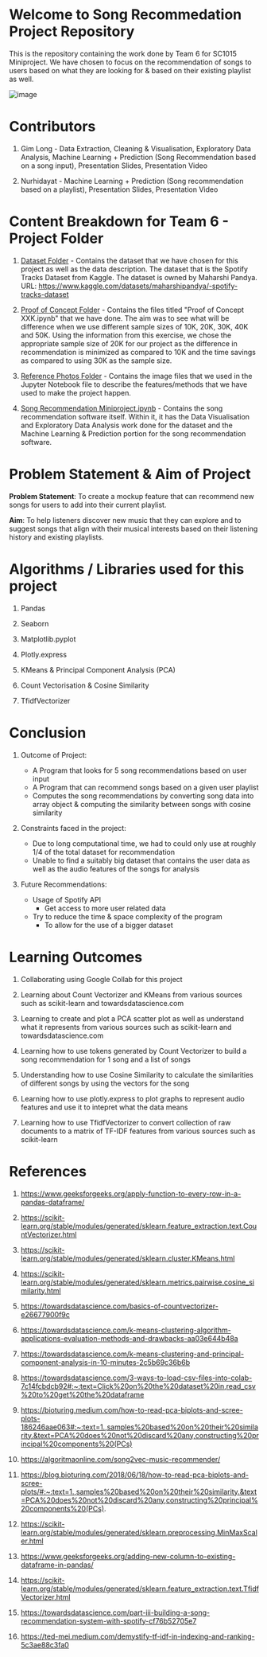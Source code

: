 # Welcome to Song Recommedation Project Repository 

This is the repository containing the work done by Team 6 for SC1015 Miniproject. We have chosen to focus on the recommendation of songs to users based on what they are looking for & based on their existing playlist as well.

![image](https://user-images.githubusercontent.com/129975594/232229889-c995f7c2-9578-46f5-98e6-6efec064454e.png)

# Contributors

1. Gim Long - Data Extraction, Cleaning & Visualisation, Exploratory Data Analysis, Machine Learning + Prediction (Song Recommendation based on a song input), Presentation Slides, Presentation Video

2. Nurhidayat - Machine Learning + Prediction (Song recommendation based on a playlist), Presentation Slides, Presentation Video

# Content Breakdown for Team 6 - Project Folder

1. [Dataset Folder](https://github.com/dinong1996/Song_Recommedation_Project/tree/main/Team%206%20-%20Project%20Folder/Dataset) - Contains the dataset that we have chosen for this project as well as the data description. The dataset that is the Spotify Tracks Dataset from Kaggle. The dataset is owned by Maharshi Pandya. URL: https://www.kaggle.com/datasets/maharshipandya/-spotify-tracks-dataset

2. [Proof of Concept Folder](https://github.com/dinong1996/Song_Recommedation_Project/tree/main/Team%206%20-%20Project%20Folder/Proof%20of%20Concept) - Contains the files titled "Proof of Concept XXK.ipynb" that we have done. The aim was to see what will be difference when we use different sample sizes of 10K, 20K, 30K, 40K and 50K. Using the information from this exercise, we chose the appropriate sample size of 20K for our project as the difference in recommendation is minimized as compared to 10K and the time savings as compared to using 30K as the sample size.

3. [Reference Photos Folder](https://github.com/dinong1996/Song_Recommedation_Project/tree/main/Team%206%20-%20Project%20Folder/Reference%20Photo) - Contains the image files that we used in the Jupyter Notebook file to describe the features/methods that we have used to make the project happen.

4. [Song Recommendation Miniproject.ipynb](https://github.com/dinong1996/Song_Recommedation_Project/blob/main/Team%206%20-%20Project%20Folder/Song%20Recommendation%20Miniproject.ipynb) - Contains the song recommendation software itself. Within it, it has the Data Visualisation and Exploratory Data Analysis work done for the dataset and the Machine Learning & Prediction portion for the song recommendation software.

# Problem Statement & Aim of Project

**Problem Statement**: To create a mockup feature that can recommend new songs for users to add into their current playlist. 

**Aim**: To help listeners discover new music that they can explore and to suggest songs that align with their musical interests based on their listening history and existing playlists.

# Algorithms / Libraries used for this project

1. Pandas

2. Seaborn

3. Matplotlib.pyplot

4. Plotly.express

5. KMeans & Principal Component Analysis (PCA)

6. Count Vectorisation & Cosine Similarity

7. TfidfVectorizer

# Conclusion

1. Outcome of Project:
   - A Program that looks for 5 song recommendations based on user input
   - A Program that can recommend songs based on a given user playlist
   - Computes the song recommendations by converting song data into array object & computing the similarity between songs with cosine similarity

2. Constraints faced in the project:
   - Due to long computational time, we had to could only use at roughly 1/4 of the total dataset for recommendation 
   - Unable to find a suitably big dataset that contains the user data as well as the audio features of the songs for analysis
   
3. Future Recommendations:
   - Usage of Spotify API 
      - Get access to more user related data 
   - Try to reduce the time & space complexity of the program
      - To allow for the use of a bigger dataset

# Learning Outcomes

1. Collaborating using Google Collab for this project

2. Learning about Count Vectorizer and KMeans from various sources such as scikit-learn and towardsdatascience.com

3. Learning to create and plot a PCA scatter plot as well as understand what it represents from various sources such as scikit-learn and towardsdatascience.com

4. Learning how to use tokens generated by Count Vectorizer to build a song recommendation for 1 song and a list of songs 

5. Understanding how to use Cosine Similarity to calculate the similarities of different songs by using the vectors for the song

6. Learning how to use plotly.express to plot graphs to represent audio features and use it to intepret what the data means

7. Learning how to use TfidfVectorizer to convert collection of raw documents to a matrix of TF-IDF features from various sources such as scikit-learn

# References

1. https://www.geeksforgeeks.org/apply-function-to-every-row-in-a-pandas-dataframe/

2. https://scikit-learn.org/stable/modules/generated/sklearn.feature_extraction.text.CountVectorizer.html

3. https://scikit-learn.org/stable/modules/generated/sklearn.cluster.KMeans.html

4. https://scikit-learn.org/stable/modules/generated/sklearn.metrics.pairwise.cosine_similarity.html

5. https://towardsdatascience.com/basics-of-countvectorizer-e26677900f9c

6. https://towardsdatascience.com/k-means-clustering-algorithm-applications-evaluation-methods-and-drawbacks-aa03e644b48a

7. https://towardsdatascience.com/k-means-clustering-and-principal-component-analysis-in-10-minutes-2c5b69c36b6b

8. https://towardsdatascience.com/3-ways-to-load-csv-files-into-colab-7c14fcbdcb92#:~:text=Click%20on%20the%20dataset%20in,read_csv%20to%20get%20the%20dataframe

9. https://bioturing.medium.com/how-to-read-pca-biplots-and-scree-plots-186246aae063#:~:text=1.,samples%20based%20on%20their%20similarity.&text=PCA%20does%20not%20discard%20any,constructing%20principal%20components%20(PCs)

10. https://algoritmaonline.com/song2vec-music-recommender/

11. https://blog.bioturing.com/2018/06/18/how-to-read-pca-biplots-and-scree-plots/#:~:text=1.,samples%20based%20on%20their%20similarity.&text=PCA%20does%20not%20discard%20any,constructing%20principal%20components%20(PCs).

12. https://scikit-learn.org/stable/modules/generated/sklearn.preprocessing.MinMaxScaler.html

13. https://www.geeksforgeeks.org/adding-new-column-to-existing-dataframe-in-pandas/

14. https://scikit-learn.org/stable/modules/generated/sklearn.feature_extraction.text.TfidfVectorizer.html

15. https://towardsdatascience.com/part-iii-building-a-song-recommendation-system-with-spotify-cf76b52705e7

16. https://ted-mei.medium.com/demystify-tf-idf-in-indexing-and-ranking-5c3ae88c3fa0
